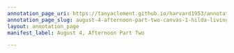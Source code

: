 ```yaml
---
annotation_page_uri: https://tanyaclement.github.io/harvard1953/annotations/august-4-afternoon-part-two-canvas-1-hilda-livingston.json
annotation_page_slug: august-4-afternoon-part-two-canvas-1-hilda-livingston
layout: annotation_page
manifest_label: August 4, Afternoon Part Two

---
```


